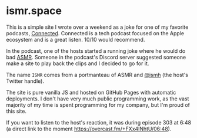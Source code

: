 # ismr.space

This is a simple site I wrote over a weekend as a joke for one of my favorite podcasts, [Connected](https://www.relay.fm/connected). Connected is a tech podcast focused on the Apple ecosystem and is a great listen. 10/10 would recommend.

In the podcast, one of the hosts started a running joke where he would do bad [ASMR](https://en.wikipedia.org/wiki/ASMR). Someone in the podcast's Discord server suggested someone make a site to play back the clips and I decided to go for it.

The name `ISMR` comes from a portmanteau of ASMR and [@ismh](https://twitter.com/ismh) (the host's Twitter handle).

The site is pure vanilla JS and hosted on GitHub Pages with automatic deployments. I don't have very much public programming work, as the vast majority of my time is spent programming for my company, but I'm proud of this site.

If you want to listen to the host's reaction, it was during episode 303 at 6:48 (a direct link to the moment https://overcast.fm/+FXx4lNhtU/06:48).
